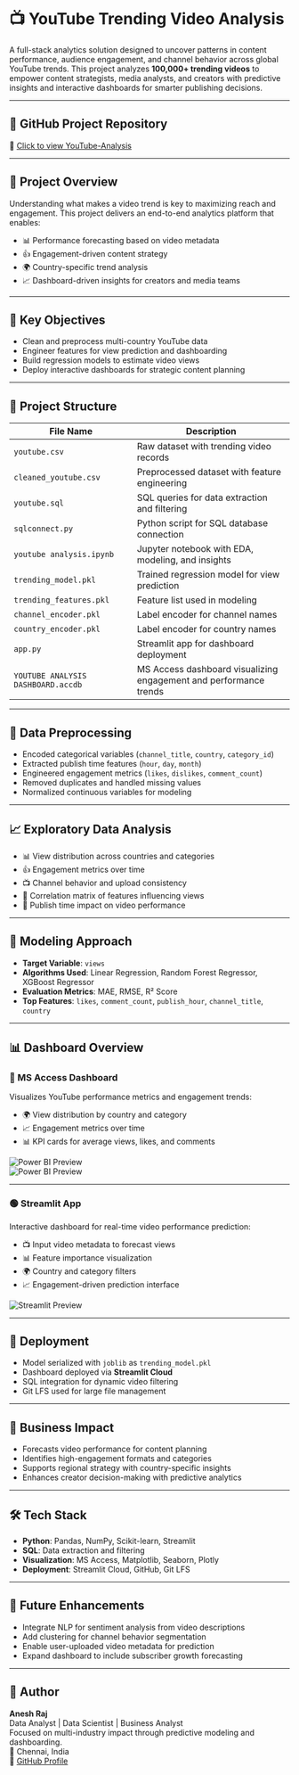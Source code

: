 # 📺 YouTube Trending Video Analysis

A full-stack analytics solution designed to uncover patterns in content performance, audience engagement, and channel behavior across global YouTube trends. This project analyzes **100,000+ trending videos** to empower content strategists, media analysts, and creators with predictive insights and interactive dashboards for smarter publishing decisions.

---

## 🚗 GitHub Project Repository  
🔗 [Click to view YouTube-Analysis](https://github.com/aneshraj-d96/YouTube-Analysis)

---

## 🧠 Project Overview

Understanding what makes a video trend is key to maximizing reach and engagement. This project delivers an end-to-end analytics platform that enables:

- 📊 Performance forecasting based on video metadata  
- 👍 Engagement-driven content strategy  
- 🌍 Country-specific trend analysis  
- 📈 Dashboard-driven insights for creators and media teams  

---

## 🎯 Key Objectives

- Clean and preprocess multi-country YouTube data  
- Engineer features for view prediction and dashboarding  
- Build regression models to estimate video views  
- Deploy interactive dashboards for strategic content planning  

---

## 📁 Project Structure

| File Name                          | Description                                                       |
|-----------------------------------|-------------------------------------------------------------------|
| `youtube.csv`                     | Raw dataset with trending video records                           |
| `cleaned_youtube.csv`             | Preprocessed dataset with feature engineering                     |
| `youtube.sql`                     | SQL queries for data extraction and filtering                     |
| `sqlconnect.py`                   | Python script for SQL database connection                         |
| `youtube analysis.ipynb`          | Jupyter notebook with EDA, modeling, and insights                 |
| `trending_model.pkl`              | Trained regression model for view prediction                      |
| `trending_features.pkl`           | Feature list used in modeling                                     |
| `channel_encoder.pkl`             | Label encoder for channel names                                   |
| `country_encoder.pkl`             | Label encoder for country names                                   |
| `app.py`                          | Streamlit app for dashboard deployment                            |
| `YOUTUBE ANALYSIS DASHBOARD.accdb`| MS Access dashboard visualizing engagement and performance trends |

---

## 🧹 Data Preprocessing

- Encoded categorical variables (`channel_title`, `country`, `category_id`)  
- Extracted publish time features (`hour`, `day`, `month`)  
- Engineered engagement metrics (`likes`, `dislikes`, `comment_count`)  
- Removed duplicates and handled missing values  
- Normalized continuous variables for modeling  

---

## 📈 Exploratory Data Analysis

- 📊 View distribution across countries and categories  
- 👍 Engagement metrics over time  
- 📺 Channel behavior and upload consistency  
- 🧠 Correlation matrix of features influencing views  
- 📅 Publish time impact on video performance  

---

## 🤖 Modeling Approach

- **Target Variable**: `views`  
- **Algorithms Used**: Linear Regression, Random Forest Regressor, XGBoost Regressor  
- **Evaluation Metrics**: MAE, RMSE, R² Score  
- **Top Features**: `likes`, `comment_count`, `publish_hour`, `channel_title`, `country`  

---

## 📊 Dashboard Overview

### 🔷 MS Access Dashboard  
Visualizes YouTube performance metrics and engagement trends:

- 🌍 View distribution by country and category  
- 📈 Engagement metrics over time  
- 📊 KPI cards for average views, likes, and comments  

![Power BI Preview](https://image2url.com/images/1755870126425-f0cdee17-78bc-4837-b2a0-01f85a494821.png)  
![Power BI Preview](https://image2url.com/images/1755870155361-9d759e81-1d66-473b-958e-f7ecafdb3da6.png)

---

### 🟢 Streamlit App  
Interactive dashboard for real-time video performance prediction:

- 📺 Input video metadata to forecast views  
- 📊 Feature importance visualization  
- 🌍 Country and category filters  
- 📈 Engagement-driven prediction interface  

![Streamlit Preview](https://image2url.com/images/1755870229701-78175c47-feb6-4b48-9619-b2411a14f029.png)

---

## 🚀 Deployment

- Model serialized with `joblib` as `trending_model.pkl`  
- Dashboard deployed via **Streamlit Cloud**  
- SQL integration for dynamic video filtering  
- Git LFS used for large file management  

---

## 🧠 Business Impact

- Forecasts video performance for content planning  
- Identifies high-engagement formats and categories  
- Supports regional strategy with country-specific insights  
- Enhances creator decision-making with predictive analytics  

---

## 🛠️ Tech Stack

- **Python**: Pandas, NumPy, Scikit-learn, Streamlit  
- **SQL**: Data extraction and filtering  
- **Visualization**: MS Access, Matplotlib, Seaborn, Plotly  
- **Deployment**: Streamlit Cloud, GitHub, Git LFS  

---

## 📌 Future Enhancements

- Integrate NLP for sentiment analysis from video descriptions  
- Add clustering for channel behavior segmentation  
- Enable user-uploaded video metadata for prediction  
- Expand dashboard to include subscriber growth forecasting  

---

## 👤 Author

**Anesh Raj**  
Data Analyst | Data Scientist | Business Analyst  
Focused on multi-industry impact through predictive modeling and dashboarding.  
📍 Chennai, India  
🔗 [GitHub Profile](https://github.com/aneshraj-d96)
